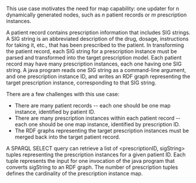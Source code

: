 This use case motivates the need for map capability: one updater for n dynamically generated nodes, such as _n_ patient records or _m_ prescription instances.

A patient record contains prescription information that includes SIG strings.  A SIG string is an abbreviated description of the drug, dosage, instructions for taking it, etc., that has been prescribed to the patient.  In transforming the patient record, each SIG string for a prescription instance must be parsed and transformed into the target prescription model.  Each patient record may have many prescription instances, each one having one SIG string.  A java program reads one SIG string as a command-line argument, and one prescription instance ID, and writes an RDF graph representing the target prescription instance, corresponding to that SIG string.

There are a few challenges with this use case:
  * There are many patient records -- each one should be one map instance, identified by patient ID.
  * There are many prescription instances within each patient record -- each one should be one map instance, identified by prescription ID.
  * The RDF graphs representing the target prescription instances must be merged back into the target patient record.

A SPARQL SELECT query can retrieve a list of <prescriptionID, sigString> tuples representing the prescription instances for a given patient ID.  Each tuple represents the input for one invocation of the java program that converts sigString to an RDF graph.  The number of prescription tuples defines the cardinality of the prescription instance map.